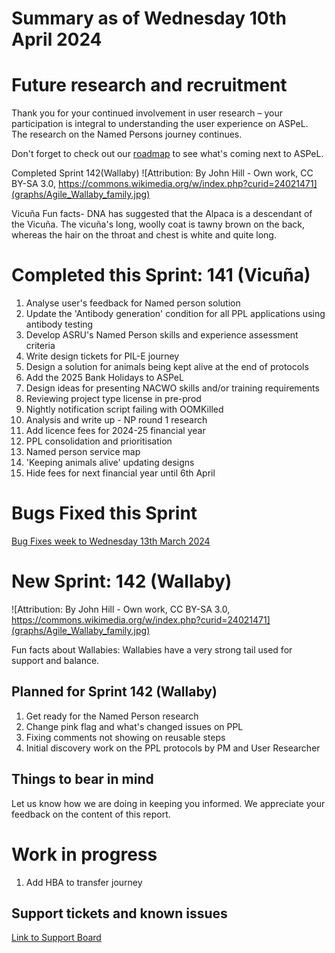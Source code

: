 # Summary as of Wednesday 10th April 2024



# Future research and recruitment 

Thank you for your continued involvement in user research – your participation is integral to understanding the user experience on ASPeL. The research on the Named Persons journey continues.  
 


Don't forget to check out our [roadmap](https://roadmap.prodpad.com/937455be-8d08-11ed-aa53-2a7db0eb1d9c) to see what's coming next to ASPeL.




Completed Sprint 142(Wallaby)
![Attribution: By John Hill - Own work, CC BY-SA 3.0, https://commons.wikimedia.org/w/index.php?curid=24021471](graphs/Agile_Wallaby_family.jpg)




Vicuña Fun facts- DNA has suggested that the Alpaca is a descendant of the Vicuña.  The vicuña's long, woolly coat is tawny brown on the back, whereas the hair on the throat and chest is white and quite long.  
# Completed this Sprint: 141 (Vicuña)
1) Analyse user's feedback for Named person solution
2) Update the 'Antibody generation' condition for all PPL applications using antibody testing
3) Develop ASRU's Named Person skills and experience assessment criteria
4) Write design tickets for PIL-E journey
5) Design a solution for animals being kept alive at the end of protocols
6) Add the 2025 Bank Holidays to ASPeL
7) Design ideas for presenting NACWO skills and/or training requirements
8) Reviewing project type license in pre-prod
9) Nightly notification script failing with OOMKilled
10) Analysis and write up - NP round 1 research
11) Add licence fees for 2024-25 financial year
12) PPL consolidation and prioritisation
13) Named person service map
14) 'Keeping animals alive' updating designs
15) Hide fees for next financial year until 6th April



# Bugs Fixed this Sprint

[Bug Fixes week to Wednesday 13th March 2024](graphs/Bugs130324-1.jpg)






# New Sprint: 142 (Wallaby)
![Attribution: By John Hill - Own work, CC BY-SA 3.0, https://commons.wikimedia.org/w/index.php?curid=24021471](graphs/Agile_Wallaby_family.jpg)










Fun facts about Wallabies: Wallabies have a very strong tail used for support and balance.




 

## Planned for Sprint 142 (Wallaby)
1) Get ready for the Named Person research
2) Change pink flag and what's changed issues on PPL
3) Fixing comments not showing on reusable steps
4) Initial discovery work on the PPL protocols by PM and User Researcher


   


## Things to bear in mind
Let us know how we are doing in keeping you informed. We appreciate your feedback on the content of this report.

# Work in progress
1) Add HBA to transfer journey
   
 
   
## Support tickets and known issues
[Link to Support Board](https://collaboration.homeoffice.gov.uk/jira/secure/RapidBoard.jspa?rapidView=1717)



